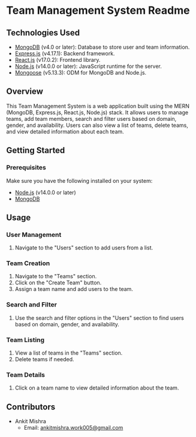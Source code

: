 # Team Management System Readme

## Technologies Used

- [MongoDB](https://www.mongodb.com/) (v4.0 or later): Database to store user and team information.
- [Express.js](https://expressjs.com/) (v4.17.1): Backend framework.
- [React.js](https://reactjs.org/) (v17.0.2): Frontend library.
- [Node.js](https://nodejs.org/) (v14.0.0 or later): JavaScript runtime for the server.
- [Mongoose](https://mongoosejs.com/) (v5.13.3): ODM for MongoDB and Node.js.

## Overview

This Team Management System is a web application built using the MERN (MongoDB, Express.js, React.js, Node.js) stack. It allows users to manage teams, add team members, search and filter users based on domain, gender, and availability. Users can also view a list of teams, delete teams, and view detailed information about each team.

## Getting Started

### Prerequisites

Make sure you have the following installed on your system:

- [Node.js](https://nodejs.org/) (v14.0.0 or later)
- [MongoDB](https://www.mongodb.com/)

## Usage

### User Management

1. Navigate to the "Users" section to add users from a list.

### Team Creation

1. Navigate to the "Teams" section.
2. Click on the "Create Team" button.
3. Assign a team name and add users to the team.

### Search and Filter

1. Use the search and filter options in the "Users" section to find users based on domain, gender, and availability.

### Team Listing

1. View a list of teams in the "Teams" section.
2. Delete teams if needed.

### Team Details

1. Click on a team name to view detailed information about the team.

## Contributors

- Ankit Mishra
  - Email: ankitmishra.work005@gmail.com



